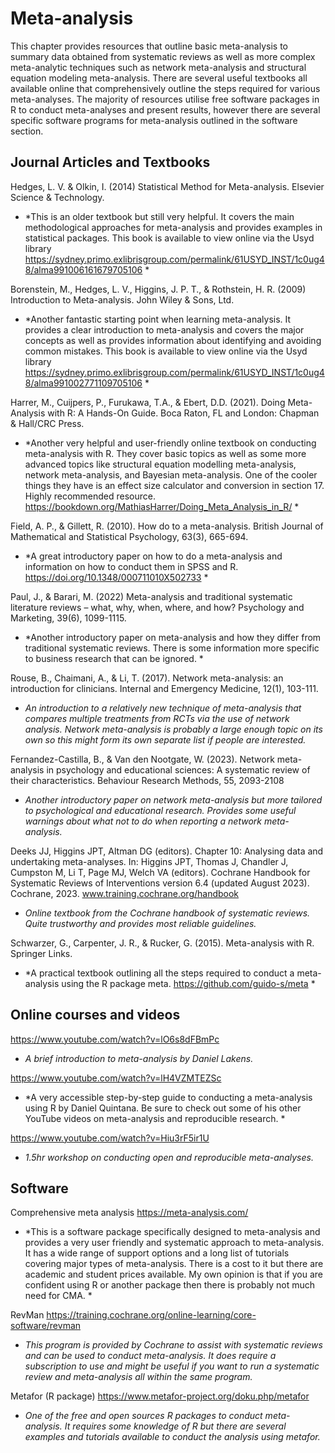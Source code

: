 # Meta-analysis

This chapter provides resources that outline basic meta-analysis to summary data obtained from systematic reviews as well as more complex meta-analytic techniques such as network meta-analysis and structural equation modeling meta-analysis. There are several useful textbooks all available online that comprehensively outline the steps required for various meta-analyses. The majority of resources utilise free software packages in R to conduct meta-analyses and present results, however there are several specific software programs for meta-analysis outlined in the software section.  

## Journal Articles and Textbooks
Hedges, L. V. & Olkin, I. (2014) Statistical Method for Meta-analysis. Elsevier Science & Technology. 

-	*This is an older textbook but still very helpful. It covers the main methodological approaches for meta-analysis and provides examples in statistical packages. This book is available to view online via the Usyd library https://sydney.primo.exlibrisgroup.com/permalink/61USYD_INST/1c0ug48/alma991006161679705106 *

Borenstein, M., Hedges, L. V., Higgins, J. P. T., & Rothstein, H. R. (2009) Introduction to Meta-analysis. John Wiley & Sons, Ltd. 

-	*Another fantastic starting point when learning meta-analysis. It provides a clear introduction to meta-analysis and covers the major concepts as well as provides information about identifying and avoiding common mistakes. This book is available to view online via the Usyd library https://sydney.primo.exlibrisgroup.com/permalink/61USYD_INST/1c0ug48/alma991002771109705106 * 

Harrer, M., Cuijpers, P., Furukawa, T.A., & Ebert, D.D. (2021). Doing Meta-Analysis with R: A Hands-On Guide. Boca Raton, FL and London: Chapman & Hall/CRC Press.

-	*Another very helpful and user-friendly online textbook on conducting meta-analysis with R. They cover basic topics as well as some more advanced topics like structural equation modelling meta-analysis, network meta-analysis, and Bayesian meta-analysis. One of the cooler things they have is an effect size calculator and conversion in section 17. Highly recommended resource.  https://bookdown.org/MathiasHarrer/Doing_Meta_Analysis_in_R/ * 

Field, A. P., & Gillett, R. (2010). How do to a meta-analysis. British Journal of Mathematical and Statistical Psychology, 63(3), 665-694.

-	*A great introductory paper on how to do a meta-analysis and information on how to conduct them in SPSS and R. https://doi.org/10.1348/000711010X502733 *

Paul, J., & Barari, M. (2022) Meta-analysis and traditional systematic literature reviews – what, why, when, where, and how? Psychology and Marketing, 39(6), 1099-1115.

-	*Another introductory paper on meta-analysis and how they differ from traditional systematic reviews. There is some information more specific to business research that can be ignored. *

Rouse, B., Chaimani, A., & Li, T. (2017). Network meta-analysis: an introduction for clinicians. Internal and Emergency Medicine, 12(1), 103-111. 

-	*An introduction to a relatively new technique of meta-analysis that compares multiple treatments from RCTs via the use of network analysis. Network meta-analysis is probably a large enough topic on its own so this might form its own separate list if people are interested.*

Fernandez-Castilla, B., & Van den Nootgate, W. (2023). Network meta-analysis in psychology and educational sciences: A systematic review of their characteristics. Behaviour Research Methods, 55, 2093-2108

-	*Another introductory paper on network meta-analysis but more tailored to psychological and educational research. Provides some useful warnings about what not to do when reporting a network meta-analysis.*

Deeks JJ, Higgins JPT, Altman DG (editors). Chapter 10: Analysing data and undertaking meta-analyses. In: Higgins JPT, Thomas J, Chandler J, Cumpston M, Li T, Page MJ, Welch VA (editors). Cochrane Handbook for Systematic Reviews of Interventions version 6.4 (updated August  2023). Cochrane, 2023. www.training.cochrane.org/handbook

-	*Online textbook from the Cochrane handbook of systematic reviews. Quite trustworthy and provides most reliable guidelines.*

Schwarzer, G., Carpenter, J. R., & Rucker, G. (2015). Meta-analysis with R. Springer Links. 

-	*A practical textbook outlining all the steps required to conduct a meta-analysis using the R package meta. https://github.com/guido-s/meta *

## Online courses and videos

https://www.youtube.com/watch?v=lO6s8dFBmPc 

-	*A brief introduction to meta-analysis by Daniel Lakens.* 

https://www.youtube.com/watch?v=lH4VZMTEZSc

-	*A very accessible step-by-step guide to conducting a meta-analysis using R by Daniel Quintana. Be sure to check out some of his other YouTube videos on meta-analysis and reproducible research. * 

https://www.youtube.com/watch?v=Hiu3rF5ir1U

-	*1.5hr workshop on conducting open and reproducible meta-analyses.* 

## Software

Comprehensive meta analysis https://meta-analysis.com/ 

-	*This is a software package specifically designed to meta-analysis and provides a very user friendly and systematic approach to meta-analysis. It has a wide range of support options and a long list of tutorials covering major types of meta-analysis. There is a cost to it but there are academic and student prices available. My own opinion is that if you are confident using R or another package then there is probably not much need for CMA. *

RevMan https://training.cochrane.org/online-learning/core-software/revman 

-	*This program is provided by Cochrane to assist with systematic reviews and can be used to conduct meta-analysis. It does require a subscription to use and might be useful if you want to run a systematic review and meta-analysis all within the same program.*

Metafor (R package) https://www.metafor-project.org/doku.php/metafor

-	*One of the free and open sources R packages to conduct meta-analysis. It requires some knowledge of R but there are several examples and tutorials available to conduct the analysis using metafor.*
